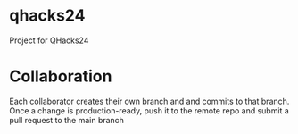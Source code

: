 # qhacks24

Project for QHacks24

# Collaboration

Each collaborator creates their own branch and and commits to that branch. Once a change is production-ready, push it to the remote repo and submit a pull request to the main branch
